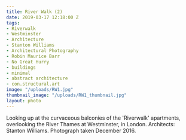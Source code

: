 ```yaml
---
title: River Walk (2)
date: 2019-03-17 12:18:00 Z
tags:
- Riverwalk
- Westminster
- Architecture
- Stanton Williams
- Architectural Photography
- Robin Maurice Barr
- No Great Hurry
- buildings
- minimal
- abstract architecture
- con.structural.art
image: "/uploads/RW1.jpg"
thumbnail_image: "/uploads/RW1_thumbnail.jpg"
layout: photo
---
```


Looking up at the curvaceous balconies of the 'Riverwalk' apartments, overlooking the River Thames at Westminster, in London. Architects: Stanton Williams. Photograph taken December 2016.